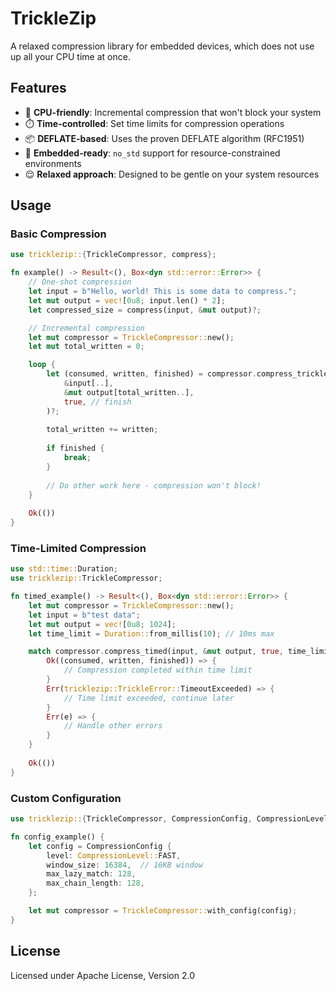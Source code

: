 # TrickleZip

A relaxed compression library for embedded devices, which does not use up all your CPU time at once.

## Features

- 🚀 **CPU-friendly**: Incremental compression that won't block your system
- ⏱️ **Time-controlled**: Set time limits for compression operations
- 📦 **DEFLATE-based**: Uses the proven DEFLATE algorithm (RFC1951)
- 🔧 **Embedded-ready**: `no_std` support for resource-constrained environments
- 😌 **Relaxed approach**: Designed to be gentle on your system resources

## Usage

### Basic Compression

```rust
use tricklezip::{TrickleCompressor, compress};

fn example() -> Result<(), Box<dyn std::error::Error>> {
    // One-shot compression
    let input = b"Hello, world! This is some data to compress.";
    let mut output = vec![0u8; input.len() * 2];
    let compressed_size = compress(input, &mut output)?;

    // Incremental compression
    let mut compressor = TrickleCompressor::new();
    let mut total_written = 0;

    loop {
        let (consumed, written, finished) = compressor.compress_trickle(
            &input[..],
            &mut output[total_written..],
            true, // finish
        )?;
        
        total_written += written;
        
        if finished {
            break;
        }
        
        // Do other work here - compression won't block!
    }
    
    Ok(())
}
```

### Time-Limited Compression

```rust
use std::time::Duration;
use tricklezip::TrickleCompressor;

fn timed_example() -> Result<(), Box<dyn std::error::Error>> {
    let mut compressor = TrickleCompressor::new();
    let input = b"test data";
    let mut output = vec![0u8; 1024];
    let time_limit = Duration::from_millis(10); // 10ms max

    match compressor.compress_timed(input, &mut output, true, time_limit) {
        Ok((consumed, written, finished)) => {
            // Compression completed within time limit
        }
        Err(tricklezip::TrickleError::TimeoutExceeded) => {
            // Time limit exceeded, continue later
        }
        Err(e) => {
            // Handle other errors
        }
    }
    
    Ok(())
}
```

### Custom Configuration

```rust
use tricklezip::{TrickleCompressor, CompressionConfig, CompressionLevel};

fn config_example() {
    let config = CompressionConfig {
        level: CompressionLevel::FAST,
        window_size: 16384,  // 16KB window
        max_lazy_match: 128,
        max_chain_length: 128,
    };

    let mut compressor = TrickleCompressor::with_config(config);
}
```

## License

Licensed under Apache License, Version 2.0
